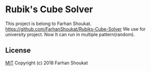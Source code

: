 # Rubik's Cube Solver

This project is belong to Farhan Shoukat.
https://github.com/FarhanShoukat/Rubiks-Cube-Solver
We use for university project.
Now It can run in multiple pattern(random).

## License
[MIT](../master/LICENSE)
Copyright (c) 2018 Farhan Shoukat

